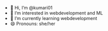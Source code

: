 - 👋 Hi, I’m @kumari01
- 👀 I’m interested in webdevelopment and ML
- 🌱 I’m currently learning webdevelopment
- 😄 Pronouns: she/her


<!---
kumari01/kumari01 is a ✨ special ✨ repository because its `README.md` (this file) appears on your GitHub profile.
You can click the Preview link to take a look at your changes.
--->
